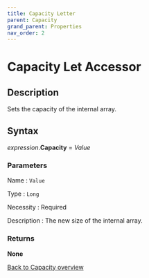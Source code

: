 ```yaml
---
title: Capacity Letter
parent: Capacity
grand_parent: Properties
nav_order: 2
---
```


# Capacity Let Accessor 

## Description
Sets the capacity of the internal array.

## Syntax

*expression*.**Capacity** = *Value*

### Parameters

Name 
: `Value`

Type
: `Long`

Necessity
: Required

Description
: The new size of the internal array. 

### Returns

**None**

[Back to Capacity overview](https://senipah.github.io/VBA-Better-Array/api/properties/capacity/Capacity)